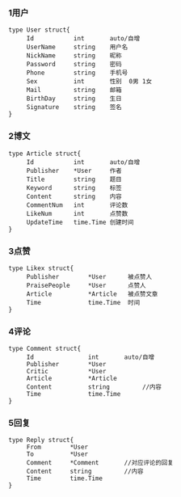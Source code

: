 ### 1用户
    type User struct{
         Id           int       auto/自增
         UserName     string    用户名
         NickName     string    昵称
         Password     string    密码
         Phone        string    手机号
         Sex          int       性别  0男 1女
         Mail         string    邮箱
         BirthDay     string    生日
         Signature    string    签名
    }

### 2博文
    type Article struct{
         Id           int       auto/自增
         Publisher    *User     作者
         Title        string    题目
         Keyword      string    标签
         Content      string    内容
         CommentNum   int       评论数
         LikeNum      int       点赞数
         UpdateTime   time.Time 创建时间
    }

### 3点赞
    type Likex struct{
         Publisher        *User      被点赞人
         PraisePeople     *User      点赞人
         Article          *Article   被点赞文章
         Time             time.Time  时间
    }

### 4评论
    type Comment struct{
         Id               int       auto/自增 
         Publisher        *User     
         Critic           *User
         Article          *Article
         Content          string         //内容
         Time             time.Time
    }

### 5回复
    type Reply struct{
         From        *User     
         To          *User
         Comment     *Comment       //对应评论的回复
         Content     string         //内容
         Time        time.Time
    }
